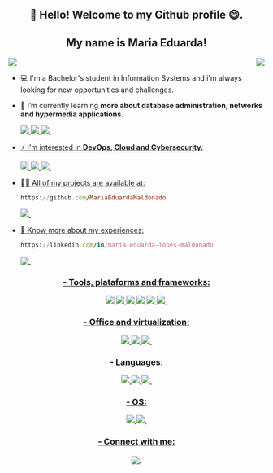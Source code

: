 <h2 align="center">👋 Hello! Welcome to my Github profile 😄. </h2>
<h2 align="center">My name is Maria Eduarda!</h2>

<img src="https://img.shields.io/static/v1?label=Overview&message=MARIAEDUARDAMALDONADO&color=f8efd4&style=for-the-badge&logo=GitHub">

<img align='right' src="https://github-readme-stats-git-masterrstaa-rickstaa.vercel.app/api?username=mariaeduardamaldonado">
<!-- <img align='right' src="https://github-readme-stats.vercel.app/api?username=mariaeduardamaldonado&show_icons=true&theme=radical"> -->

<p>
  
- 💻 I'm a Bachelor's student in Information Systems and i'm always looking for new opportunities and challenges.

- 🌱 I’m currently learning **more about database administration, networks and hypermedia applications.**
  <p align="left"> <a href="" target="_blank" rel="noreferrer"> <img 
  src="https://img.shields.io/badge/HTML5-E34F26?style=for-the-badge&logo=html5&logoColor=white"> <img
  src="https://img.shields.io/badge/CSS3-1572B6?style=for-the-badge&logo=css3&logoColor=white"> <img
  src="https://img.shields.io/badge/JavaScript-323330?style=for-the-badge&logo=javascript&logoColor=F7DF1E"> <img
  
- ⚡ I'm interested in **DevOps, Cloud and Cybersecurity.**
    <p align="left"> <a href="" target="_blank" rel="noreferrer"> <img 
    src="https://img.shields.io/badge/Amazon_AWS-FF9900?style=for-the-badge&logo=amazonaws&logoColor=white"> <img
    src="https://img.shields.io/badge/MySQL-005C84?style=for-the-badge&logo=mysql&logoColor=white"> <img
    src="https://img.shields.io/badge/Wordpress-21759B?style=for-the-badge&logo=wordpress&logoColor=white"> <img

    </p>
 
    
- 👨‍💻 All of my projects are available at: 
    ```ruby
    https://github.com/MariaEduardaMaldonado
    ```
    <p align="left"> <a href="https://github.com/MariaEduardaMaldonado" target="_blank" rel="noreferrer"> <img 
    src="https://img.shields.io/badge/GitHub-100000?style=for-the-badge&logo=github&logoColor=white"> <img
    
- 📄 Know more about my experiences:
    ```ruby
    https://linkedin.com/in/maria-eduarda-lopes-maldonado
    ```
    <p align="left">
    <a href="https://linkedin.com/in/maria-eduarda-lopes-maldonado" target="blank"><img align="center" 
    src="https://img.shields.io/badge/LinkedIn-0077B5?style=for-the-badge&logo=linkedin&logoColor=white"> <img

</p>

<h3 align="center"> - Tools, plataforms and frameworks:</h3>
<p align="center"> <a href="" target="_blank" rel="noreferrer"> <img 
src="https://img.shields.io/badge/Ansible-000000?style=for-the-badge&logo=ansible&logoColor=white"> <img
src="https://img.shields.io/badge/Docker-2CA5E0?style=for-the-badge&logo=docker&logoColor=white"> <img
src="https://img.shields.io/badge/Figma-F24E1E?style=for-the-badge&logo=figma&logoColor=white"> <img
src="https://img.shields.io/badge/Helm-0F1689?style=for-the-badge&logo=Helm&labelColor=0F1689"> <img
src="https://img.shields.io/badge/Jenkins-D24939?style=for-the-badge&logo=Jenkins&logoColor=white"> <img
src="https://img.shields.io/badge/kubernetes-326ce5.svg?&style=for-the-badge&logo=kubernetes&logoColor=white"> <img
  </p>
    
 <h3 align="center"> - Office and virtualization:</h3>
  <p align="center"> <a href="" target="_blank" rel="noreferrer"> <img 
   src="https://img.shields.io/badge/Trello-0052CC?style=for-the-badge&logo=trello&logoColor=white"> <img
   src="https://img.shields.io/badge/Vagrant-1868F2?style=for-the-badge&logo=Vagrant&logoColor=white"> <img
   src="https://img.shields.io/badge/VirtualBox-21416b?style=for-the-badge&logo=VirtualBox&logoColor=white"> <img
    </p>

<h3 align="center"> - Languages:</h3>
<p align="center"> <a href="" target="_blank" rel="noreferrer"> <img  
src="https://img.shields.io/badge/C-00599C?style=for-the-badge&logo=c&logoColor=whit"> <img
src="https://img.shields.io/badge/Java-ED8B00?style=for-the-badge&logo=java&logoColor=white"> <img
src="https://img.shields.io/badge/JavaScript-323330?style=for-the-badge&logo=javascript&logoColor=F7DF1E"> <img
      </p>                                                                                                        
<!-- src="https://raw.githubusercontent.com/devicons/devicon/master/icons/java/java-original.svg" alt="java" width="40" height="40"/> </a> <a href="https://developer.mozilla.org/en-US/docs/Web/JavaScript" target="_blank" rel="noreferrer"> <img  -->


<h3 align="center"> - OS:</h3>
<p align="center"> <a href="" target="_blank" rel="noreferrer"> <img 
src="https://img.shields.io/badge/Linux-FCC624?style=for-the-badge&logo=linux&logoColor=black"> <img
src="https://img.shields.io/badge/Windows-0078D6?style=for-the-badge&logo=windows&logoColor=white"> <img
</p> 
    
</br>

<h3 align="center"> - Connect with me:</h3>
<p align="center">
<a href="https://linkedin.com/in/maria-eduarda-lopes-maldonado" target="blank"><img align="center" 
src="https://img.shields.io/badge/LinkedIn-0077B5?style=for-the-badge&logo=linkedin&logoColor=white"> <img
</p>
